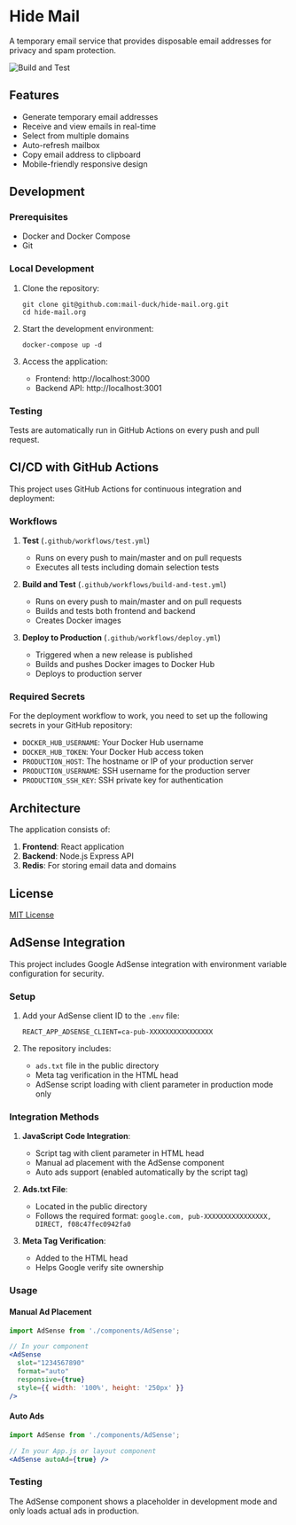 # Hide Mail

A temporary email service that provides disposable email addresses for privacy and spam protection.

![Build and Test](https://github.com/mail-duck/hide-mail.org/actions/workflows/build-and-test.yml/badge.svg)

## Features

- Generate temporary email addresses
- Receive and view emails in real-time
- Select from multiple domains
- Auto-refresh mailbox
- Copy email address to clipboard
- Mobile-friendly responsive design

## Development

### Prerequisites

- Docker and Docker Compose
- Git

### Local Development

1. Clone the repository:
   ```
   git clone git@github.com:mail-duck/hide-mail.org.git
   cd hide-mail.org
   ```

2. Start the development environment:
   ```
   docker-compose up -d
   ```

3. Access the application:
   - Frontend: http://localhost:3000
   - Backend API: http://localhost:3001

### Testing

Tests are automatically run in GitHub Actions on every push and pull request.

## CI/CD with GitHub Actions

This project uses GitHub Actions for continuous integration and deployment:

### Workflows

1. **Test** (`.github/workflows/test.yml`)
   - Runs on every push to main/master and on pull requests
   - Executes all tests including domain selection tests

2. **Build and Test** (`.github/workflows/build-and-test.yml`)
   - Runs on every push to main/master and on pull requests
   - Builds and tests both frontend and backend
   - Creates Docker images

3. **Deploy to Production** (`.github/workflows/deploy.yml`)
   - Triggered when a new release is published
   - Builds and pushes Docker images to Docker Hub
   - Deploys to production server

### Required Secrets

For the deployment workflow to work, you need to set up the following secrets in your GitHub repository:

- `DOCKER_HUB_USERNAME`: Your Docker Hub username
- `DOCKER_HUB_TOKEN`: Your Docker Hub access token
- `PRODUCTION_HOST`: The hostname or IP of your production server
- `PRODUCTION_USERNAME`: SSH username for the production server
- `PRODUCTION_SSH_KEY`: SSH private key for authentication

## Architecture

The application consists of:

1. **Frontend**: React application
2. **Backend**: Node.js Express API
3. **Redis**: For storing email data and domains

## License

[MIT License](LICENSE)

## AdSense Integration

This project includes Google AdSense integration with environment variable configuration for security.

### Setup

1. Add your AdSense client ID to the `.env` file:
   ```
   REACT_APP_ADSENSE_CLIENT=ca-pub-XXXXXXXXXXXXXXXX
   ```

2. The repository includes:
   - `ads.txt` file in the public directory
   - Meta tag verification in the HTML head
   - AdSense script loading with client parameter in production mode only

### Integration Methods

1. **JavaScript Code Integration**:
   - Script tag with client parameter in HTML head
   - Manual ad placement with the AdSense component
   - Auto ads support (enabled automatically by the script tag)

2. **Ads.txt File**:
   - Located in the public directory
   - Follows the required format: `google.com, pub-XXXXXXXXXXXXXXXX, DIRECT, f08c47fec0942fa0`

3. **Meta Tag Verification**:
   - Added to the HTML head
   - Helps Google verify site ownership

### Usage

#### Manual Ad Placement

```jsx
import AdSense from './components/AdSense';

// In your component
<AdSense 
  slot="1234567890" 
  format="auto" 
  responsive={true} 
  style={{ width: '100%', height: '250px' }} 
/>
```

#### Auto Ads

```jsx
import AdSense from './components/AdSense';

// In your App.js or layout component
<AdSense autoAd={true} />
```

### Testing

The AdSense component shows a placeholder in development mode and only loads actual ads in production.
